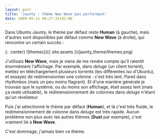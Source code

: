 ```yaml
---
layout: post
title: 'Jaunty : thème New Wave peu performant'
date: 2009-05-21 08:27:31+02:00
---
```


Dans Ubuntu Jaunty, le thème par défaut reste **Human** (à gauche), mais
d'autres sont disponibles par défaut comme **New Wave** (à droite), qui
rencontre un certain succès :

{: .center}
![themes]({{ site.assets }}/jaunty_theme/themes.png)

J'utilisais **New Wave**, mais je viens de me rendre compte qu'il ralentit
énormément l'affichage. Par exemple, dans _deluge_ (un client torrent), mettez
en téléchargement plusieurs torrents (les différentes iso d'Ubuntu), et essayez
de redimensionner une colonne : c'est très lent. Pareil dans _rhythmbox_ (mais
un peu moins flagrant). Et d'une manière générale je trouvais que le système, ou
du moins son affichage, était assez lent (mais ça reste utilisable), le
redimensionnement de colonnes dans _deluge_ n'étant qu'un révélateur.

Puis j'ai sélectionné le thème par défaut (**Human**), et là c'est très fluide,
le redimensionnement de colonne dans _deluge_ est très rapide. Aucun problème
non plus avec les autres thèmes (**Dust** par exemple), c'est vraiment lié à
**New Wave**.

C'est dommage, j'aimais bien ce thème.
